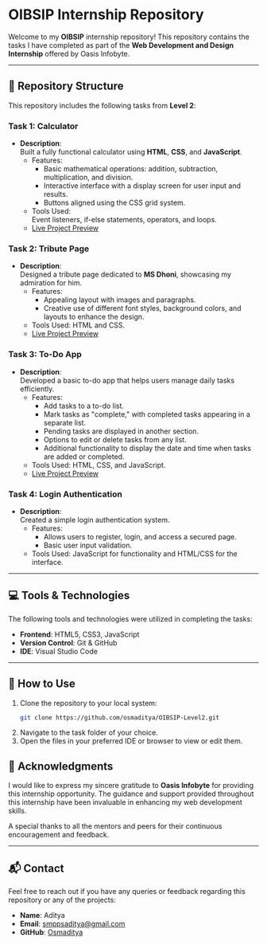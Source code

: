 # OIBSIP Internship Repository  

Welcome to my **OIBSIP** internship repository! This repository contains the tasks I have completed as part of the **Web Development and Design Internship** offered by Oasis Infobyte.  

---

## 📁 Repository Structure  

This repository includes the following tasks from **Level 2**:  

### Task 1: Calculator  
- **Description**:  
  Built a fully functional calculator using **HTML**, **CSS**, and **JavaScript**.  
  - Features:  
    - Basic mathematical operations: addition, subtraction, multiplication, and division.  
    - Interactive interface with a display screen for user input and results.  
    - Buttons aligned using the CSS grid system.  
  - Tools Used:  
    Event listeners, if-else statements, operators, and loops.  
  - [Live Project Preview](https://mycalculatortask1.netlify.app/)

### Task 2: Tribute Page  
- **Description**:  
  Designed a tribute page dedicated to **MS Dhoni**, showcasing my admiration for him.  
  - Features:  
    - Appealing layout with images and paragraphs.  
    - Creative use of different font styles, background colors, and layouts to enhance the design.  
  - Tools Used: HTML and CSS.
  - [Live Project Preview](https://msdhoni-tributepage.netlify.app/)

### Task 3: To-Do App  
- **Description**:  
  Developed a basic to-do app that helps users manage daily tasks efficiently.  
  - Features:  
    - Add tasks to a to-do list.  
    - Mark tasks as "complete," with completed tasks appearing in a separate list.  
    - Pending tasks are displayed in another section.  
    - Options to edit or delete tasks from any list.  
    - Additional functionality to display the date and time when tasks are added or completed.  
  - Tools Used: HTML, CSS, and JavaScript.  
  - [Live Project Preview](https://mytodolist-task03.netlify.app/)

### Task 4: Login Authentication  
- **Description**:  
  Created a simple login authentication system.  
  - Features:  
    - Allows users to register, login, and access a secured page.  
    - Basic user input validation.  
  - Tools Used: JavaScript for functionality and HTML/CSS for the interface.  

---

## 💻 Tools & Technologies  

The following tools and technologies were utilized in completing the tasks:  
- **Frontend**: HTML5, CSS3, JavaScript  
- **Version Control**: Git & GitHub  
- **IDE**: Visual Studio Code  

---

## 🚀 How to Use  

1. Clone the repository to your local system:  
   ```bash
   git clone https://github.com/osmaditya/OIBSIP-Level2.git
2. Navigate to the task folder of your choice.
3. Open the files in your preferred IDE or browser to view or edit them.

## 🌟 Acknowledgments  

I would like to express my sincere gratitude to **Oasis Infobyte** for providing this internship opportunity. The guidance and support provided throughout this internship have been invaluable in enhancing my web development skills.  

A special thanks to all the mentors and peers for their continuous encouragement and feedback.

---

## 📬 Contact  

Feel free to reach out if you have any queries or feedback regarding this repository or any of the projects:  

- **Name**: Aditya  
- **Email**: smppsaditya@gmail.com  
- **GitHub**: [Osmaditya](https://github.com/osmaditya)  

